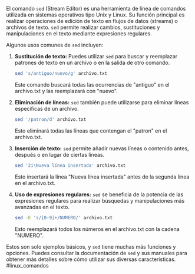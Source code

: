 El comando `sed` (Stream Editor) es una herramienta de línea de comandos utilizada en sistemas operativos tipo Unix y Linux. Su función principal es realizar operaciones de edición de texto en flujos de datos (streams) o archivos de texto. `sed` permite realizar cambios, sustituciones y manipulaciones en el texto mediante expresiones regulares.

Algunos usos comunes de `sed` incluyen:

1. **Sustitución de texto:** Puedes utilizar `sed` para buscar y reemplazar patrones de texto en un archivo o en la salida de otro comando.

   ```bash
   sed 's/antiguo/nuevo/g' archivo.txt
   ```

   Este comando buscará todas las ocurrencias de "antiguo" en el archivo.txt y las reemplazará con "nuevo".

2. **Eliminación de líneas:** `sed` también puede utilizarse para eliminar líneas específicas de un archivo.

   ```bash
   sed '/patron/d' archivo.txt
   ```

   Esto eliminará todas las líneas que contengan el "patron" en el archivo.txt.

3. **Inserción de texto:** `sed` permite añadir nuevas líneas o contenido antes, después o en lugar de ciertas líneas.

   ```bash
   sed '2i\Nueva línea insertada' archivo.txt
   ```

   Esto insertará la línea "Nueva línea insertada" antes de la segunda línea en el archivo.txt.

4. **Uso de expresiones regulares:** `sed` se beneficia de la potencia de las expresiones regulares para realizar búsquedas y manipulaciones más avanzadas en el texto.

   ```bash
   sed -E 's/[0-9]+/NUMERO/' archivo.txt
   ```

   Esto reemplazará todos los números en el archivo.txt con la cadena "NUMERO".

Estos son solo ejemplos básicos, y `sed` tiene muchas más funciones y opciones. Puedes consultar la documentación de `sed` y sus manuales para obtener más detalles sobre cómo utilizar sus diversas características.
#linux_comandos
